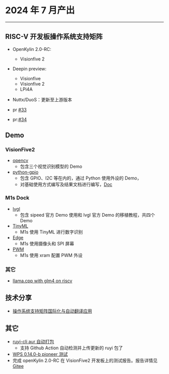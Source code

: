 # 2024 年 7 月产出

---


## RISC-V 开发板操作系统支持矩阵

- OpenKylin 2.0-RC:
    - Visionfive 2
- Deepin preview:
    - Visionfive
    - Visionfive 2
    - LPi4A 
- Nuttx/DuoS：更新至上游版本

- pr [#33](https://github.com/KevinMX/support-matrix/pull/33)
- pr:[#34](https://github.com/KevinMX/support-matrix/pull/34)

## Demo

### VisionFive2

- [opencv](../../doc/vf2_demo/opencv/README.md)
    - 包含三个视觉识别模型的 Demo
- [python-gpio](../../doc/vf2_demo/python/README.md)
    -  包含 GPIO、I2C 等在内的，通过 Python 使用外设的 Demo，
    -  对基础使用方式编写及结果文档进行编写，[Doc](../../doc/vf2_demo/python/README.md)

### M1s Dock

- [lvgl](../../doc/m1s_dock_demo/lvgl/README.md)
    - 包含 sipeed 官方 Demo 使用和 lvgl 官方 Demo 的移植教程，共四个 Demo
- [TinyML](../../doc/m1s_dock_demo/TinyML/README.md)
    - M1s 使用 TinyML 进行数字识别
- [Edge](../../doc/m1s_dock_demo/edge/README.md)
    - M1s 使用摄像头和 SPI 屏幕
- [PWM](../../doc/m1s_dock_demo/pwm/README.md)
    - M1s 使用 xram 配置 PWM 外设

### 其它

- [llama.cpp with glm4 on riscv](../../memo/llama.cpp.md)

## 技术分享

- [操作系统支持矩阵国际化与自动翻译应用](https://github.com/wychlw/plct/tree/main/doc/report-i18n)

## 其它

- [ruyi-cli aur 自动打包](../../misc/aur-ruyi/)
    - 支持 Github Action 自动检测并上传更新的 ruyi 包了
- [WPS 0.14.0-b pioneer 测试](../../memo/ruyi-0.14.0-b-WPS-test/ruyi-0.14.0-b-WPS-test.md)
- 完成 openKylin 2.0-RC 在 VisionFive2 开发板上的测试报告。报告详情见[Gitee](https://gitee.com/yunxiangluo/openKylin-RISC-V-2.0-RC-Testing/tree/master/VisionFive2)